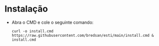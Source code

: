# Instalação

* Abra o CMD e cole o seguinte comando:

      curl -o install.cmd https://raw.githubusercontent.com/bredsan/esti/main/install.cmd & install.cmd

